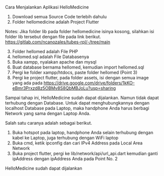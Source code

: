 Cara Menjalankan Aplikasi HelloMedicine

1. Download semua Source Code terlebih dahulu
2. Folder hellomedicine adalah Project Flutter

Notes: Jika folder lib pada folder hellomedicine isinya kosong, silahkan isi folder lib tersebut dengan file pada link berikut.
https://gitlab.com/ncanozales/tubes-rpl/-/tree/main

3. Folder hellomed adalah File PHP
4. hellomed.sql adalah File Databasenya
5. Buka xampp, nyalakan apache dan mysql
6. Buat database bernama hellomed, kemudian import hellomed.sql
7. Pergi ke folder xampp/htdocs, paste folder hellomed (Point 3)
8. Pergi ke project flutter, pada folder assets, isi dengan semua image yang ada pada https://drive.google.com/drive/folders/1kKO-eBmr3Prxzd8z5OBMv8S8QbMBJoLu?usp=sharing

Sampai tahap ini, HelloMedicine sudah dapat dijalankan. Namun tidak dapat terhubung dengan Database. Untuk dapat menghubungkannya dengan localhost Database pada Laptop, maka handphone Anda harus berbagi Network yang sama dengan Laptop Anda. 

Salah satu caranya adalah sebagai berikut.
1. Buka hotspot pada laptop, handphone Anda selain terhubung dengan kabel ke Laptop, juga terhubung dengan WiFi laptop
2. Buka cmd, ketik ipconfig dan cari IPv4 Address pada Local Area Network
3. Buka project flutter, pergi ke lib/network/api/url_api.dart kemudian ganti ipAddress dengan ipAddress Anda pada Point No. 2

HelloMedicine sudah dapat dijalankan
